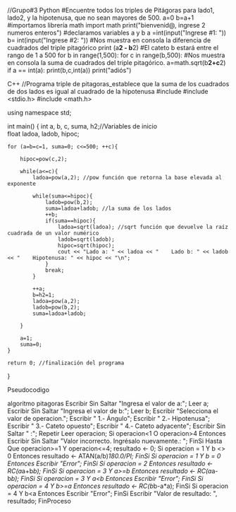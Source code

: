 //Grupo#3
Python
#Encuentre todos los triples de Pitágoras para lado1, lado2, y la hipotenusa, que no sean mayores de 500.
a=0
b=a+1
#importamos librería math
import math
print("bienvenid@, ingrese 2 numeros enteros")
#declaramos variables a y b
a =int(input("Ingrese #1: "))
b= int(input("Ingrese #2: "))
#Nos muestra en consola la diferencia de cuadrados del triple pitagórico
print (a**2 - b**2)
#El cateto b estará entre el rango de 1 a 500
for b in range(1,500):
  for c in range(b,500):
    #Nos muestra en consola la suma de cuadrados del triple pitagórico.
    a=math.sqrt(b**2+c**2)
    if a == int(a):
      print(b,c,int(a))
      print("adiós")

C++
//Programa triple de pitagoras_establece que la suma de los cuadrados de dos lados es igual al cuadrado de la hipotenusa
#include <iostream>
#include <stdio.h>
#include <math.h>

using namespace std;

int main()
{
    int a, b, c, suma, h2;//Variables de inicio  
    float ladoa, ladob, hipoc; 
    
    for (a=b=c=1, suma=0; c<=500; ++c){ 
        
        hipoc=pow(c,2);
        
        while(a<=c){
            ladoa=pow(a,2); //pow función que retorna la base elevada al exponente
            
            while(suma<=hipoc){
                ladob=pow(b,2);
                suma=ladoa+ladob; //la suma de los lados
                ++b;
                if(suma==hipoc){
                    ladoa=sqrt(ladoa); //sqrt función que devuelve la raíz cuadrada de un valor numérico 
                    ladob=sqrt(ladob);
                    hipoc=sqrt(hipoc);
                    cout << "Lado a: " << ladoa << "    Lado b: " << ladob << "    Hipotenusa: " << hipoc << "\n";
                }
                break; 
            }
            
            ++a;
            b=h2=1;
            ladoa=pow(a,2);
            ladob=pow(b,2);
            suma=ladoa+ladob;
           
        }
        
        a=1;
        suma=0;
    }

    return 0; //finalización del programa 
}

Pseudocodigo

algoritmo pitagoras
Escribir Sin Saltar "Ingresa el valor de a:";
    Leer a;
    Escribir Sin Saltar "Ingresa el valor de b:";
    Leer b;
    Escribir "Selecciona el valor de operacion.";
    Escribir "    1.- Ángulo";
    Escribir "    2.- Hipotenusa";
    Escribir "    3.- Cateto opuesto";
    Escribir "    4.- Cateto adyacente";
    Escribir Sin Saltar "    :";
    Repetir
        Leer operacion;
        Si operacion<1 O operacion>4 Entonces
            Escribir Sin Saltar "Valor incorrecto. Ingrésalo nuevamente.: ";
        FinSi
    Hasta Que operacion>=1 Y operacion<=4;
    resultado <- 0;
    Si operacion = 1 Y b <> 0 Entonces
        resultado <- ATAN(a/b)*180.0/PI;
    FinSi
    Si operacion = 1 Y b = 0 Entonces
        Escribir "Error";
    FinSi
    Si operacion = 2 Entonces
        resultado <- RC(a*a+b*b);
    FinSi
    Si operacion = 3 Y a>=b Entonces
        resultado <- RC(a*a-b*b);
    FinSi
    Si operacion = 3 Y a<b Entonces
        Escribir "Error";
    FinSi
    Si operacion = 4 Y b>=a Entonces
        resultado <- RC(b*b-a*a);
    FinSi
    Si operacion = 4 Y b<a Entonces
        Escribir "Error";
    FinSi
    Escribir "Valor de resultado: ", resultado;
FinProceso